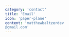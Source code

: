 ```yaml
---
category: 'contact'
title: 'Email'
icon: 'paper-plane'
content: 'matthewbaltzerdev
@gmail.com'
---
```

